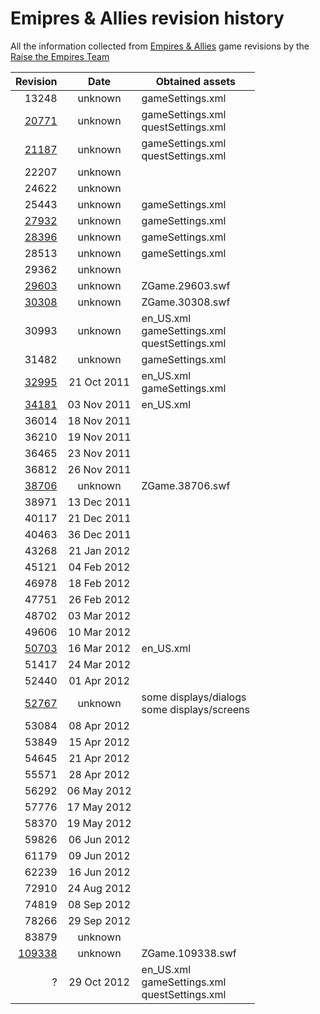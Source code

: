 # Emipres & Allies revision history
All the information collected from [Empires &amp; Allies](https://empiresandallies.fandom.com/wiki/Empires_%26_Allies_Wiki/Main_2) game revisions by the [Raise the Empires Team](https://www.github.com/AcidCaos/raisetheempires/#readme)

| Revision               |    Date     | Obtained assets |
|-----------------------:|:-----------:|--------|
|  13248                 | unknown     | gameSettings.xml |
|  [20771](assets/20771) | unknown     | gameSettings.xml </br> questSettings.xml |
|  [21187](assets/21187) | unknown     | gameSettings.xml </br> questSettings.xml |
|  22207                 | unknown     | |
|  24622                 | unknown     | |
|  25443                 | unknown     | gameSettings.xml |
|  [27932](assets/27932) | unknown     | gameSettings.xml |
|  [28396](assets/28396) | unknown     | gameSettings.xml |
|  28513                 | unknown     | gameSettings.xml |
|  29362                 | unknown     | |
|  [29603](assets/29603) | unknown     | ZGame.29603.swf |
|  [30308](assets/30308) | unknown     | ZGame.30308.swf |
|  30993                 | unknown     | en_US.xml </br> gameSettings.xml </br> questSettings.xml |
|  31482                 | unknown     | gameSettings.xml |
|  [32995](assets/32995) | 21 Oct 2011 | en_US.xml </br> gameSettings.xml |
|  [34181](assets/34181) | 03 Nov 2011 | en_US.xml |
|  36014                 | 18 Nov 2011 | |
|  36210                 | 19 Nov 2011 | |
|  36465                 | 23 Nov 2011 | |
|  36812                 | 26 Nov 2011 | |
|  [38706](assets/38706) | unknown     | ZGame.38706.swf |
|  38971                 | 13 Dec 2011 | |
|  40117                 | 21 Dec 2011 | |
|  40463                 | 36 Dec 2011 | |
|  43268                 | 21 Jan 2012 | |
|  45121                 | 04 Feb 2012 | |
|  46978                 | 18 Feb 2012 | |
|  47751                 | 26 Feb 2012 | |
|  48702                 | 03 Mar 2012 | |
|  49606                 | 10 Mar 2012 | |
|  [50703](assets/50703) | 16 Mar 2012 | en_US.xml |
|  51417                 | 24 Mar 2012 | |
|  52440                 | 01 Apr 2012 | |
|  [52767](assets/52767) | unknown     | some displays/dialogs </br> some displays/screens |
|  53084                 | 08 Apr 2012 | |
|  53849                 | 15 Apr 2012 | |
|  54645                 | 21 Apr 2012 | |
|  55571                 | 28 Apr 2012 | |
|  56292                 | 06 May 2012 | |
|  57776                 | 17 May 2012 | |
|  58370                 | 19 May 2012 | |
|  59826                 | 06 Jun 2012 | |
|  61179                 | 09 Jun 2012 | |
|  62239                 | 16 Jun 2012 | |
|  72910                 | 24 Aug 2012 | |
|  74819                 | 08 Sep 2012 | |
|  78266                 | 29 Sep 2012 | |
|  83879                 | unknown     | |
| [109338](assets/109338)| unknown     | ZGame.109338.swf |
|    ?                   | 29 Oct 2012 | en_US.xml </br> gameSettings.xml </br> questSettings.xml |




